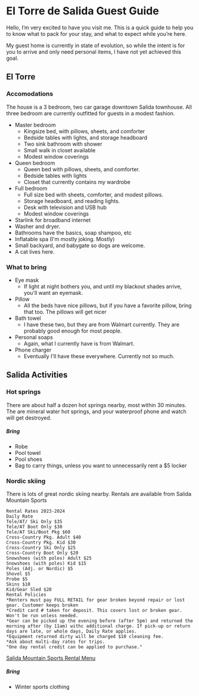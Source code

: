 # El Torre de Salida Guest Guide
Hello, I’m very excited to have you visit me. This is a quick guide to help you to know what to pack for your stay, and what to expect while you’re here.

My guest home is currently in state of evolution, so while the intent is for you to arrive and only need personal items, I have not yet achieved this goal.

## El Torre
### Accomodations
The house is a 3 bedroom, two car garage downtown Salida townhouse.  All three bedroom are currently outfitted for guests in a modest fashion.
 - Master bedroom
	 - Kingsize bed, with pillows, sheets, and comforter
	 - Bedside tables with lights, and storage headboard
	 - Two sink bathroom with shower
	 - Small walk in closet available
	 - Modest window coverings
 - Queen bedroom
	 - Queen bed with pillows, sheets, and comforter.
	 - Bedside tables with lights
	 - Closet that currently contains my wardrobe
 - Full bedroom
	 - Full size bed with sheets, comforter, and modest pillows.
	 - Storage headboard, and reading lights.
	 - Desk with television and USB hub
	 - Modest window coverings
 - Starlink for broadband internet
 - Washer and dryer.
 - Bathrooms have the basics, soap shampoo, etc
 - Inflatable spa (I'm mostly joking.  Mostly)
 - Small backyard, and babygate so dogs are welcome.
 - A cat lives here.
### What to bring
 - Eye mask
	 - If light at night bothers you, and until my blackout shades arrive, you'll want an eyemask.
 - Pillow
	 - All the beds have nice pillows, but if you have a favorite pillow, bring that too.  The pillows will get nicer
 - Bath towel
	 - I have these two, but they are from Walmart currently.  They are probably good enough for most people.
 -  Personal soaps
	 - Again, what I currently have is from Walmart.
 - Phone charger
	 - Eventually I'll have these everywhere.  Currently not so much.
## Salida Activities
### Hot springs
There are about half a dozen hot springs nearby, most within 30 minutes.  The are mineral water hot springs, and your waterproof phone and watch will get destroyed.
##### Bring
 - Robe
 - Pool towel
 - Pool shoes
 - Bag to carry things, unless you want to unnecessarily rent a $5 locker
### Nordic skiing
There is lots of great nordic skiing nearby.  Rentals are available from Salida Mountain Sports
```
Rental Rates 2023-2024
Daily Rate
Tele/AT/ Ski Only $35
Tele/AT Boot Only $30
Tele/AT Ski/Boot Pkg $60
Cross-Country Pkg. Adult $40
Cross-Country Pkg. Kid $30
Cross-Country Ski Only $25
Cross-Country Boot Only $20
Snowshoes (with poles) Adult $25
Snowshoes (with poles) Kid $15
Poles (Adj. or Nordic) $5
Shovel $5
Probe $5
Skins $10
Kid/Gear Sled $20
Rental Policies
*Renters must pay FULL RETAIL for gear broken beyond repair or lost gear. Customer keeps broken
*Credit card # taken for deposit. This covers lost or broken gear. Won't be run unless needed.
*Gear can be picked up the evening before (after 5pm) and returned the morning after (by 11am) withc additional charge. If pick-up or return days are late, or whole days, Daily Rate applies.
*Equipment returned dirty will be charged $10 cleaning fee.
*Ask about multi-day rates for trips.
"One day rental credit can be applied to purchase."
```
[Salida Mountain Sports Rental Menu](https://photos.app.goo.gl/3HWf8ABcmyRksYEK7)
##### Bring
 - Winter sports clothing
